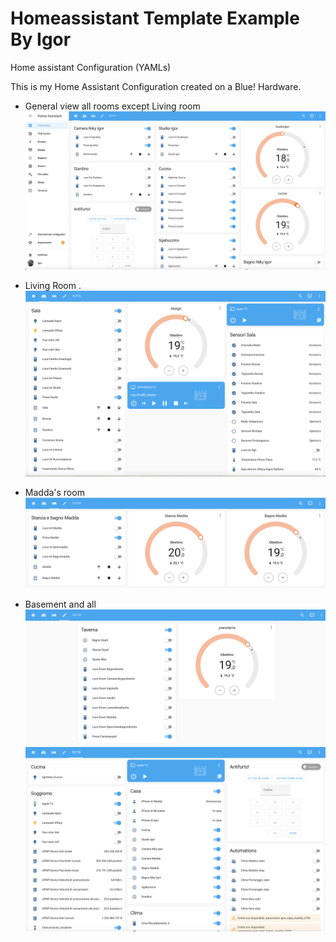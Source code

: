 # Homeassistant Template Example By Igor

Home assistant Configuration (YAMLs)

This is my Home Assistant Configuration created on a Blue! Hardware.


- General view all rooms except Living room
![alt text](screenshots/generale.png "Home Main View")


- Living Room 
.   ![alt text](screenshots/sala.png "Sala View")

- Madda's room
![alt text](screenshots/madda.png "Madda's room and bathroom")

- Basement and all
![alt text](screenshots/taverna.png "Tavera Example")
![alt text](screenshots/tutto.png "All the component")

